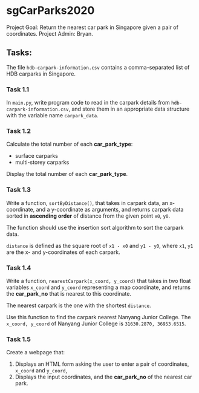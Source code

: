 # sgCarParks2020
Project Goal: Return the nearest car park in Singapore given a pair of coordinates. Project Admin: Bryan.

## Tasks:

The file `hdb-carpark-information.csv` contains a comma-separated list of HDB carparks in Singapore.

### Task 1.1

In `main.py`, write program code to read in the carpark details from `hdb-carpark-information.csv`, and store them in an appropriate data structure with the variable name `carpark_data`.

### Task 1.2

Calculate the total number of each **car_park_type**:
- surface carparks
- multi-storey carparks

Display the total number of each **car_park_type**.

### Task 1.3

Write a function, `sortByDistance()`, that takes in carpark data, an x-coordinate, and a y-coordinate as arguments, and returns carpark data sorted in **ascending order** of distance from the given point `x0`, `y0`.

The function should use the insertion sort algorithm to sort the carpark data.

`distance` is defined as the square root of `x1 - x0` and `y1 - y0`, where `x1`, `y1` are the x- and y-coordinates of each carpark.

### Task 1.4

Write a function, `nearestCarpark(x_coord, y_coord)` that takes in two float variables `x_coord` and `y_coord` representing a map coordinate, and returns the **car_park_no** that is nearest to this coordinate.

The nearest carpark is the one with the shortest `distance`.

Use this function to find the carpark nearest Nanyang Junior College. The `x_coord, y_coord` of Nanyang Junior College is `31630.2870, 36953.6515`.

### Task 1.5

Create a webpage that:

1. Displays an HTML form asking the user to enter a pair of coordinates, `x_coord` and `y_coord`,
2. Displays the input coordinates, and the **car_park_no** of the nearest car park.

